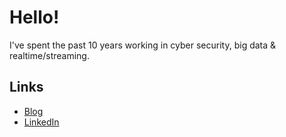 # Hello!

I've spent the past 10 years working in cyber security, big data & realtime/streaming.

## Links
- [Blog](https://alasdairb.com)
- [LinkedIn](https://www.linkedin.com/in/alasdair-brown-3b326164/)
